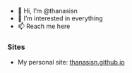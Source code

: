 - 👋 Hi, I’m @thanasisn
- 👀 I’m interested in everything
- 📫 Reach me here

### Sites 

- My personal site: [thanasisn.github.io](https://thanasisn.github.io/)
 
    
<!---
thanasisn/thanasisn is a ✨ special ✨ repository because its `README.md` (this file) appears on your GitHub profile.
You can click the Preview link to take a look at your changes.
--->

